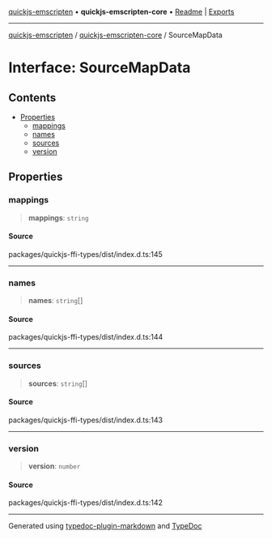 [quickjs-emscripten](../../packages.md) • **quickjs-emscripten-core** • [Readme](../README.md) \| [Exports](../exports.md)

***

[quickjs-emscripten](../../packages.md) / [quickjs-emscripten-core](../exports.md) / SourceMapData

# Interface: SourceMapData

## Contents

- [Properties](SourceMapData.md#properties)
  - [mappings](SourceMapData.md#mappings)
  - [names](SourceMapData.md#names)
  - [sources](SourceMapData.md#sources)
  - [version](SourceMapData.md#version)

## Properties

### mappings

> **mappings**: `string`

#### Source

packages/quickjs-ffi-types/dist/index.d.ts:145

***

### names

> **names**: `string`[]

#### Source

packages/quickjs-ffi-types/dist/index.d.ts:144

***

### sources

> **sources**: `string`[]

#### Source

packages/quickjs-ffi-types/dist/index.d.ts:143

***

### version

> **version**: `number`

#### Source

packages/quickjs-ffi-types/dist/index.d.ts:142

***

Generated using [typedoc-plugin-markdown](https://www.npmjs.com/package/typedoc-plugin-markdown) and [TypeDoc](https://typedoc.org/)
